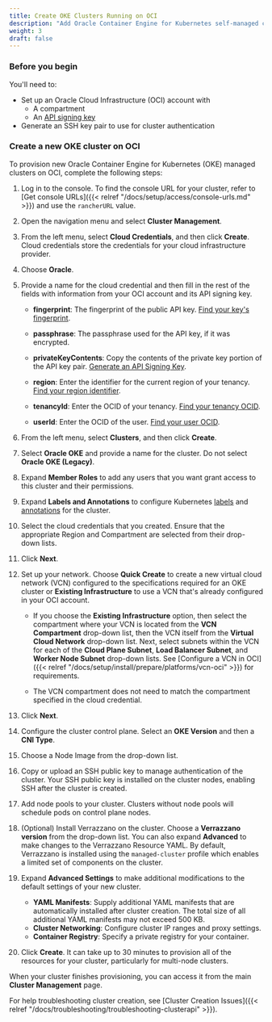 ```yaml
---
title: Create OKE Clusters Running on OCI
description: "Add Oracle Container Engine for Kubernetes self-managed clusters running on OCI to your multicluster environment"
weight: 3
draft: false
---
```


### Before you begin

You'll need to:

* Set up an Oracle Cloud Infrastructure (OCI) account with 
    * A compartment
    * An [API signing key](https://docs.oracle.com/en-us/iaas/Content/API/Concepts/apisigningkey.htm#two)
* Generate an SSH key pair to use for cluster authentication

### Create a new OKE cluster on OCI

To provision new Oracle Container Engine for Kubernetes (OKE) managed clusters on OCI, complete the following steps:

1. Log in to the console. To find the console URL for your cluster, refer to [Get console URLs]({{< relref "/docs/setup/access/console-urls.md" >}}) and use the `rancherURL` value.
1. Open the navigation menu and select **Cluster Management**.
1. From the left menu, select **Cloud Credentials**, and then click **Create**. Cloud credentials store the credentials for your cloud infrastructure provider.
1. Choose **Oracle**.
1. Provide a name for the cloud credential and then fill in the rest of the fields with information from your OCI account and its API signing key.
    * **fingerprint**: The fingerprint of the public API key. [Find your key's fingerprint](https://docs.oracle.com/en-us/iaas/Content/API/Concepts/apisigningkey.htm#four).

    * **passphrase**: The passphrase used for the API key, if it was encrypted.

    * **privateKeyContents**: Copy the contents of the private key portion of the API key pair. [Generate an API Signing Key](https://docs.oracle.com/en-us/iaas/Content/API/Concepts/apisigningkey.htm#two).

    * **region**: Enter the identifier for the current region of your tenancy. [Find your region identifier](https://docs.oracle.com/en-us/iaas/Content/General/Concepts/regions.htm#About).

    * **tenancyId**: Enter the OCID of your tenancy. [Find your tenancy OCID](https://docs.oracle.com/en-us/iaas/Content/API/Concepts/apisigningkey.htm#five).

    * **userId**: Enter the OCID of the user. [Find your user OCID](https://docs.oracle.com/en-us/iaas/Content/API/Concepts/apisigningkey.htm#five).
1. From the left menu, select **Clusters**, and then click **Create**.
1. Select **Oracle OKE** and provide a name for the cluster. 
Do not select **Oracle OKE (Legacy)**.
1. Expand **Member Roles** to add any users that you want grant access to this cluster and their permissions.
1. Expand **Labels and Annotations** to configure Kubernetes [labels](https://kubernetes.io/docs/concepts/overview/working-with-objects/labels/) and [annotations](https://kubernetes.io/docs/concepts/overview/working-with-objects/annotations/) for the cluster.
1. Select the cloud credentials that you created. Ensure that the appropriate Region and Compartment are selected from their drop-down lists.
1. Click **Next**.
1. Set up your network. Choose **Quick Create** to create a new virtual cloud network (VCN) configured to the specifications required for an OKE cluster or **Existing Infrastructure** to use a VCN that's already configured in your OCI account.

    * If you choose the **Existing Infrastructure** option, then select the compartment where your VCN is located from the **VCN Compartment** drop-down list, then the VCN itself from the **Virtual Cloud Network** drop-down list. Next, select subnets within the VCN for each of the **Cloud Plane Subnet**, **Load Balancer Subnet**, and **Worker Node Subnet** drop-down lists. See [Configure a VCN in OCI]({{< relref "/docs/setup/install/prepare/platforms/vcn-oci" >}}) for requirements.

    * The VCN compartment does not need to match the compartment specified in the cloud credential.
1. Click **Next**.
1. Configure the cluster control plane. Select an **OKE Version** and then a **CNI Type**.
1. Choose a Node Image from the drop-down list.
1. Copy or upload an SSH public key to manage authentication of the cluster. Your SSH public key is installed on the cluster nodes, enabling SSH after the cluster is created.
1. Add node pools to your cluster. Clusters without node pools will schedule pods on control plane nodes.
1. (Optional) Install Verrazzano on the cluster. Choose a **Verrazzano version** from the drop-down list. You can also expand **Advanced** to make changes to the Verrazzano Resource YAML. By default, Verrazzano is installed using the `managed-cluster` profile which enables a limited set of components on the cluster.
1. Expand **Advanced Settings** to make additional modifications to the default settings of your new cluster.
    * **YAML Manifests**: Supply additional YAML manifests that are automatically installed after cluster creation. The total size of all additional YAML manifests may not exceed 500 KB.
    * **Cluster Networking**: Configure cluster IP ranges and proxy settings.
    * **Container Registry**: Specify a private registry for your container.
1. Click **Create**. It can take up to 30 minutes to provision all of the resources for your cluster, particularly for multi-node clusters.

When your cluster finishes provisioning, you can access it from the main **Cluster Management** page.

For help troubleshooting cluster creation, see [Cluster Creation Issues]({{< relref "/docs/troubleshooting/troubleshooting-clusterapi" >}}).
